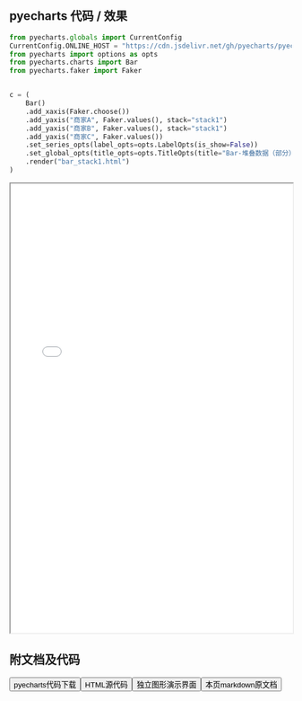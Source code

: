 
## pyecharts 代码 / 效果

```python
from pyecharts.globals import CurrentConfig
CurrentConfig.ONLINE_HOST = "https://cdn.jsdelivr.net/gh/pyecharts/pyecharts-assets@latest/assets/"
from pyecharts import options as opts
from pyecharts.charts import Bar
from pyecharts.faker import Faker


c = (
    Bar()
    .add_xaxis(Faker.choose())
    .add_yaxis("商家A", Faker.values(), stack="stack1")
    .add_yaxis("商家B", Faker.values(), stack="stack1")
    .add_yaxis("商家C", Faker.values())
    .set_series_opts(label_opts=opts.LabelOpts(is_show=False))
    .set_global_opts(title_opts=opts.TitleOpts(title="Bar-堆叠数据（部分）"))
    .render("bar_stack1.html")
)
```

<iframe width="100%" height="800px" src="/pyecharts/Bar/bar_stack1.html"></iframe>

## 附文档及代码

<a href="https://cdn.jsdelivr.net/gh/wfy-belief/python/docs/pyecharts/Bar/bar_stack1.py"><button class="mybutton">pyecharts代码下载</button></a><a href="https://cdn.jsdelivr.net/gh/wfy-belief/python/docs/pyecharts/Bar/bar_stack1.html"><button class="mybutton">HTML源代码</button></a><a href="https://python.wfyblog.cn/pyecharts/Bar/bar_stack1.html"><button class="mybutton">独立图形演示界面</button></a><a href="https://cdn.jsdelivr.net/gh/wfy-belief/python/docs/pyecharts/Bar/bar_stack1.md"><button class="mybutton">本页markdown原文档</button></a>